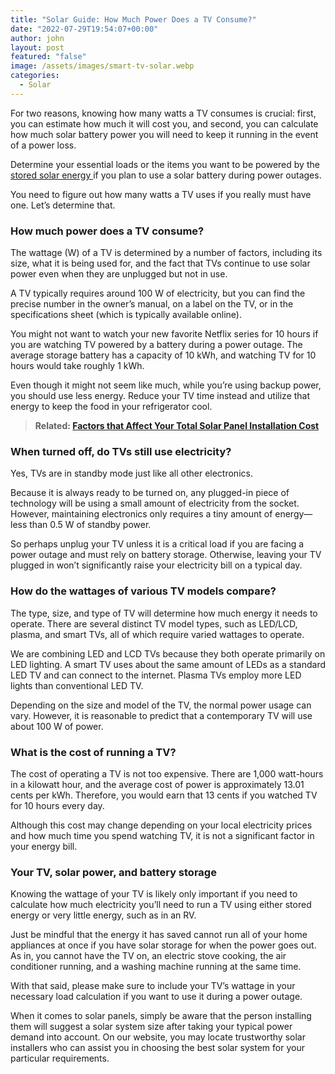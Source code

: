 ```yaml
---
title: "Solar Guide: How Much Power Does a TV Consume?"
date: "2022-07-29T19:54:07+00:00"
author: john
layout: post
featured: "false"
image: /assets/images/smart-tv-solar.webp
categories:
  - Solar
---
```


For two reasons, knowing how many watts a TV consumes is crucial: first, you can estimate how much it will cost you, and second, you can calculate how much solar battery power you will need to keep it running in the event of a power loss.

Determine your essential loads or the items you want to be powered by the [stored solar energy ](/how-do-solar-panels-work/)if you plan to use a solar battery during power outages.

You need to figure out how many watts a TV uses if you really must have one. Let’s determine that.

### **How much power does a TV consume?**

The wattage (W) of a TV is determined by a number of factors, including its size, what it is being used for, and the fact that TVs continue to use solar power even when they are unplugged but not in use.

A TV typically requires around 100 W of electricity, but you can find the precise number in the owner’s manual, on a label on the TV, or in the specifications sheet (which is typically available online).

You might not want to watch your new favorite Netflix series for 10 hours if you are watching TV powered by a battery during a power outage. The average storage battery has a capacity of 10 kWh, and watching TV for 10 hours would take roughly 1 kWh.

Even though it might not seem like much, while you’re using backup power, you should use less energy. Reduce your TV time instead and utilize that energy to keep the food in your refrigerator cool.

> **Related: [Factors that Affect Your Total Solar Panel Installation Cost](/factors-that-affect-your-total-solar-panel-installation-cost/)**

### **When turned off, do TVs still use electricity?**

Yes, TVs are in standby mode just like all other electronics.

Because it is always ready to be turned on, any plugged-in piece of technology will be using a small amount of electricity from the socket. However, maintaining electronics only requires a tiny amount of energy—less than 0.5 W of standby power.

So perhaps unplug your TV unless it is a critical load if you are facing a power outage and must rely on battery storage. Otherwise, leaving your TV plugged in won’t significantly raise your electricity bill on a typical day.
 
### **How do the wattages of various TV models compare?**

The type, size, and type of TV will determine how much energy it needs to operate. There are several distinct TV model types, such as LED/LCD, plasma, and smart TVs, all of which require varied wattages to operate.

We are combining LED and LCD TVs because they both operate primarily on LED lighting. A smart TV uses about the same amount of LEDs as a standard LED TV and can connect to the internet. Plasma TVs employ more LED lights than conventional LED TV.

Depending on the size and model of the TV, the normal power usage can vary. However, it is reasonable to predict that a contemporary TV will use about 100 W of power.

### **What is the cost of running a TV?**

The cost of operating a TV is not too expensive. There are 1,000 watt-hours in a kilowatt hour, and the average cost of power is approximately 13.01 cents per kWh. Therefore, you would earn that 13 cents if you watched TV for 10 hours every day.

Although this cost may change depending on your local electricity prices and how much time you spend watching TV, it is not a significant factor in your energy bill.

### **Your TV, solar power, and battery storage**

Knowing the wattage of your TV is likely only important if you need to calculate how much electricity you’ll need to run a TV using either stored energy or very little energy, such as in an RV.

Just be mindful that the energy it has saved cannot run all of your home appliances at once if you have solar storage for when the power goes out. As in, you cannot have the TV on, an electric stove cooking, the air conditioner running, and a washing machine running at the same time.

With that said, please make sure to include your TV’s wattage in your necessary load calculation if you want to use it during a power outage.

When it comes to solar panels, simply be aware that the person installing them will suggest a solar system size after taking your typical power demand into account. On our website, you may locate trustworthy solar installers who can assist you in choosing the best solar system for your particular requirements.
